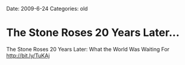 Date: 2009-6-24
Categories: old

# The Stone Roses 20 Years Later...

The Stone Roses 20 Years Later: What the World Was Waiting For <a href="http://bit.ly/TuKAj" rel="nofollow">http://bit.ly/TuKAj</a>
